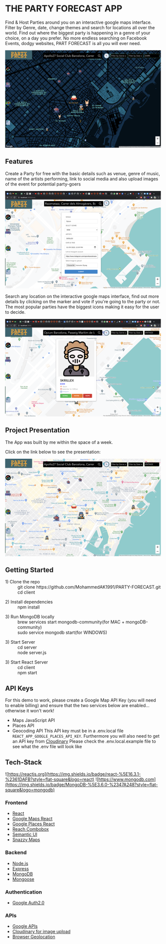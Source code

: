 # THE PARTY FORECAST APP

Find & Host Parties around you on an interactive google maps interface.
Filter by Genre, date, change themes and search for locations all over the world.
Find out where the biggest party is happening in a genre of your choice, on a day you prefer.
No more endless searching on Facebook Events, dodgy websites, PART FORECAST is all you will ever need.

![](./public/Thumbnail.png)


## Features

<p>
Create a Party for free with the basic details such as venue, genre of music, name of the artists performing, link to social media and also upload images of the event for potential party-goers
</p>
<img src="./public/Host.png"  width=700px />
<p>
Search any location on the interactive google maps interface, find out more details by clicking on the marker and vote if you're going to the party or not. The most popular parties have the biggest icons making it easy for the user to decide.
</p>
<img src="./public/FInd.png"  width=700px />

## Project Presentation

The App was built by me within the space of a week.

Click on the link below to see the presentation:

<p align="center">
<a href="https://www.youtube.com/watch?v=V-lVwIJZkn8"><img src="./public/PARTYFORECAST.png" width=600px alt="PartyForecast Video Thumbnail"/></a>
</p>

## Getting Started

<dl>
  <dt>1) Clone the repo</dt>
  <dd>git clone https://github.com/MohammedAK1991/PARTY-FORECAST.git</dd>
  <dd>cd client</dd>

<dl>
  <dt>2) Install dependencies</dt>
  <dd>npm install</dd>

<dl>
  <dt>3) Run MongoDB locally</dt>
  <dd>brew services start mongodb-community(for MAC + mongoDB-community)</dd>
  <dd>sudo service mongodb start(for WINDOWS)</dd>

<dl>
  <dt>3) Start Server</dt>
  <dd>cd server</dd>
  <dd>node server.js</dd>

<dl>
  <dt>3) Start React Server</dt>
  <dd>cd client</dd>
  <dd>npm start</dd>


## API Keys

For this demo to work, please create a Google Map API Key (you will need to enable billing) and ensure that the two services below are enabled... otherwise it won't work!
- Maps JavaScript API
- Places API
- Geocoding API
 This API key must be in a .env.local file `REACT_APP_GOOGLE_PLACES_API_KEY`.
Furthermore you will also need to get an API key from  [Cloudinary](https://cloudinary.com/?utm_source=google&utm_medium=cpc&utm_campaign=Rbrand&utm_content=394051365970&utm_term=cloudinary%20api&gclid=CjwKCAjwnK36BRBVEiwAsMT8WAz9WKB1C4n0cmtnGLSslSEoWPs446ZHCnFywmUBc1_QPjvhjmoduBoCa1IQAvD_BwE)
Please check the .env.local.example file to see what the .env file will look like


## Tech-Stack

![https://reactjs.org](https://img.shields.io/badge/react-%5E16.3.1-%2361DAFB?style=flat-square&logo=react)
![https://www.mongodb.com](https://img.shields.io/badge/MongoDB-%5E3.6.0-%2347A248?style=flat-square&logo=mongodb)

### Frontend

- [React](https://reactjs.org)
- [Google Maps React](https://www.npmjs.com/package/@react-google-maps/api)
- [Google Places React](https://www.npmjs.com/package/use-places-autocomplete)
- [Reach Combobox](https://reacttraining.com/reach-ui/combobox/)
- [Semantic UI](https://semantic-ui.com/)
- [Snazzy Maps](https://snazzymaps.com/style/8097/wy)

### Backend

- [Node.js](https://nodejs.org/)
- [Express](https://expressjs.com)
- [MongoDB](https://www.mongodb.com)
- [Mongoose](https://mongoosejs.com)


### Authentication

- [Google Auth2.0](https://developers.google.com/identity/protocols/oauth2)

### APIs

- [Google APIs](https://developers.google.com/apis-explorer)
- [Cloudinary for image upload](https://cloudinary.com/?utm_source=google&utm_medium=cpc&utm_campaign=Rbrand&utm_content=394051365970&utm_term=cloudinary%20api&gclid=CjwKCAjwnK36BRBVEiwAsMT8WAz9WKB1C4n0cmtnGLSslSEoWPs446ZHCnFywmUBc1_QPjvhjmoduBoCa1IQAvD_BwE)
- [Browser Geolocation](https://developer.mozilla.org/en-US/docs/Web/API/Geolocation_API)




